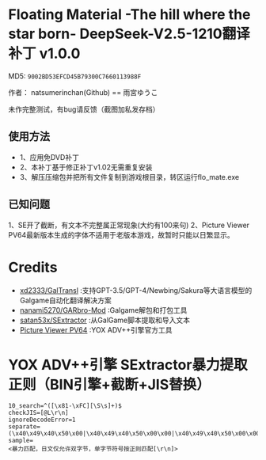 # Floating Material -The hill where the star born- DeepSeek-V2.5-1210翻译补丁 v1.0.0

MD5: `9002BD53EFCD45B79300C7660113988F`

作者： natsumerinchan(Github) == 雨宮ゆうこ

未作完整测试，有bug请反馈（截图加私发存档）

## 使用方法
- 1、应用免DVD补丁
- 2、本补丁基于修正补丁v1.02无需重复安装
- 3、解压压缩包并把所有文件复制到游戏根目录，转区运行flo_mate.exe

## 已知问题
1、SE开了截断，有文本不完整属正常现象(大约有100来句)
2、Picture Viewer PV64最新版本生成的字体不适用于老版本游戏，故暂时只能以日繁显示。

# Credits

- [xd2333/GalTransl](https://github.com/xd2333/GalTransl.git) :支持GPT-3.5/GPT-4/Newbing/Sakura等大语言模型的Galgame自动化翻译解决方案
- [nanami5270/GARbro-Mod](https://github.com/nanami5270/GARbro-Mod.git) :Galgame解包和打包工具
- [satan53x/SExtractor](https://github.com/satan53x/SExtractor.git) :从GalGame脚本提取和导入文本
- [Picture Viewer PV64](https://www.yox-project.com/jp/pv/download.htm) :YOX ADV++引擎官方工具

# YOX ADV++引擎 SExtractor暴力提取正则（BIN引擎+截断+JIS替换）
```
10_search=^([\x81-\xFC][\S\s]+)$
checkJIS=[@L\r\n]
ignoreDecodeError=1
separate=(\x40\x49\x40\x50\x00|\x40\x49\x40\x50\x00\x00|\x40\x49\x40\x50\x00\x00\x00|\x40\x49\x40\x50\x00\x00\x00\x00|\x00)
sample=
<暴力匹配，日文仅允许双字节，单字节符号按正则匹配[\r\n]>
```
